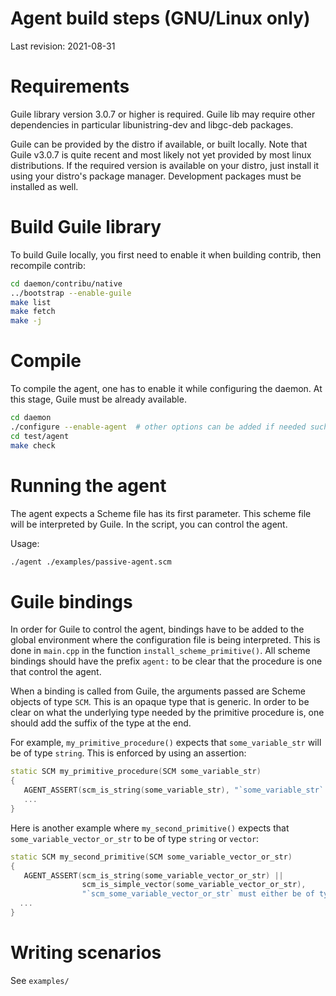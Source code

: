 # Agent build steps (GNU/Linux only)
Last revision: 2021-08-31

# Requirements
Guile library version 3.0.7 or higher is required. Guile lib may require other 
dependencies in particular libunistring-dev and libgc-deb packages.

Guile can be provided by the distro if available, or built locally. Note that 
Guile v3.0.7 is quite recent and most likely not yet provided by most linux 
distributions.
If the required version is available on your distro, just install it using your 
distro's package manager. Development packages must be installed as well.

# Build Guile library
To build Guile locally, you first need to enable it when building contrib, then
recompile contrib:

```sh
cd daemon/contribu/native
../bootstrap --enable-guile
make list
make fetch
make -j
```

# Compile
To compile the agent, one has to enable it while configuring the daemon. At this
stage, Guile must be already available.

```sh
cd daemon
./configure --enable-agent  # other options can be added if needed such as --enable-debug
cd test/agent
make check
```

# Running the agent
The agent expects a Scheme file has its first parameter.  This scheme file will
be interpreted by Guile.  In the script, you can control the agent.

Usage:
```sh
./agent ./examples/passive-agent.scm
```

# Guile bindings
In order for Guile to control the agent, bindings have to be added to the global
environment where the configuration file is being interpreted.  This is done in
`main.cpp` in the function `install_scheme_primitive()`.  All scheme bindings
should have the prefix `agent:` to be clear that the procedure is one that
control the agent.

When a binding is called from Guile, the arguments passed are Scheme objects of
type `SCM`.  This is an opaque type that is generic.  In order to be clear on
what the underlying type needed by the primitive procedure is, one should add the
suffix of the type at the end.

For example, `my_primitive_procedure()` expects that `some_variable_str`
will be of type `string`.  This is enforced by using an assertion:
```c++
static SCM my_primitive_procedure(SCM some_variable_str)
{
   AGENT_ASSERT(scm_is_string(some_variable_str), "`some_variable_str` must be of type string");
   ...
}
```

Here is another example where `my_second_primitive()` expects that
`some_variable_vector_or_str` to be of type `string` or `vector`:
```c++
static SCM my_second_primitive(SCM some_variable_vector_or_str)
{
   AGENT_ASSERT(scm_is_string(some_variable_vector_or_str) ||
                scm_is_simple_vector(some_variable_vector_or_str),
                "`scm_some_variable_vector_or_str` must either be of type vector or string");
  ...
}
```

# Writing scenarios
See `examples/`
